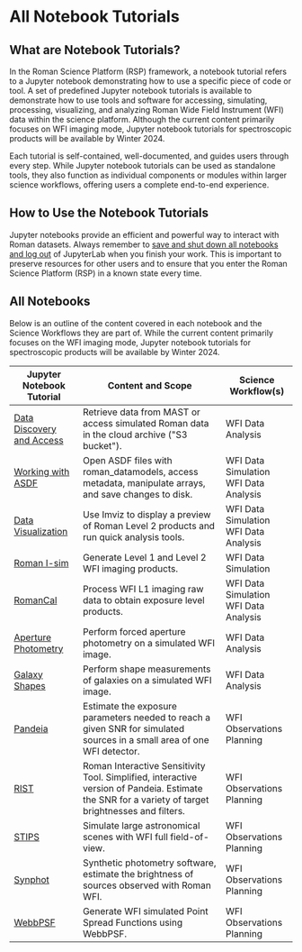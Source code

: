 # All Notebook Tutorials
## What are Notebook Tutorials?
In the Roman Science Platform (RSP) framework, a notebook tutorial refers to a Jupyter notebook demonstrating how to use a specific piece of code or tool.  A set of predefined Jupyter notebook tutorials is available to demonstrate how to use tools and software for accessing, simulating, processing, visualizing, and analyzing Roman Wide Field Instrument (WFI) data within the science platform. Although the current content primarily focuses on WFI imaging mode, Jupyter notebook tutorials for spectroscopic products will be available by Winter 2024.

Each tutorial is self-contained, well-documented, and guides users through every step. While Jupyter notebook tutorials can be used as standalone tools, they also function as individual components or modules within larger science workflows, offering users a complete end-to-end experience.


## How to Use the Notebook Tutorials
Jupyter notebooks provide an efficient and powerful way to interact with Roman datasets. Always remember to [save and shut down all notebooks and log out](./jupyter.md) of JupyterLab when you finish your work. This is important to preserve resources for other users and to ensure that you enter the Roman Science Platform (RSP) in a known state every time.

## All Notebooks
Below is an outline of the content covered in each notebook and the Science Workflows they are part of. While the current content primarily focuses on the WFI imaging mode, Jupyter notebook tutorials for spectroscopic products will be available by Winter 2024.



| Jupyter Notebook Tutorial                                                                                   | Content and Scope                                                                                                       | Science Workflow(s)                      |
|-------------------------------------------------------------------------------------------------------------|-------------------------------------------------------------------------------------------------------------------------|------------------------------------------|
| [Data Discovery and Access](../content/notebooks/data_discovery_and_access/data_discovery_and_access.ipynb) | Retrieve data from MAST or access simulated Roman data in the cloud archive ("S3 bucket").                                                                          | WFI Data Analysis                        |
| [Working with ASDF](../content/notebooks/working_with_asdf/working_with_asdf.ipynb)                         | Open ASDF files with roman_datamodels, access metadata, manipulate arrays, and save changes to disk.                     | WFI Data Simulation<br>WFI Data Analysis |
| [Data Visualization](../content/notebooks/data_visualization/data_visualization.ipynb)                      | Use Imviz to display a preview of Roman Level 2 products and run quick analysis tools.                                                               | WFI Data Simulation<br>WFI Data Analysis |
| [Roman I-sim](../content/notebooks/romanisim/romanisim.ipynb)                                               | Generate Level 1 and Level 2 WFI imaging products.                                                                      | WFI Data Simulation                      |
| [RomanCal](..content/notebooks/romancal/romancal.ipynb)                                                     | Process WFI L1 imaging raw data to obtain exposure level products.                                                      | WFI Data Simulation<br>WFI Data Analysis |
| [Aperture Photometry](../content/notebooks/aperture_photometry/aperture_photometry.ipynb)                   | Perform forced aperture photometry on a simulated WFI image.                                                            | WFI Data Analysis                        |
| [Galaxy Shapes](../content/notebooks/measuring_galaxy_shapes/measuring_galaxy_shapes.ipynb)                 | Perform shape measurements of galaxies on a simulated WFI image.                                                        | WFI Data Analysis                        |
| [Pandeia](../content/notebooks/pandeia/pandeia.ipynb)                                                       | Estimate the exposure parameters needed to reach a given SNR for simulated sources in a small area of one WFI detector. | WFI Observations Planning                |
| [RIST](../content/notebooks/rist/rist.ipynb)                                                                | Roman Interactive Sensitivity Tool. Simplified, interactive version of Pandeia. Estimate the SNR for a variety of target brightnesses and filters.          | WFI Observations Planning                |
| [STIPS](../content/notebooks/stips/stips.ipynb)                                                             | Simulate large astronomical scenes with WFI full field-of-view.                                                         | WFI Observations Planning                |
| [Synphot](../content/notebooks/romanisim_romancal/romanisim_romancal.ipynb)                                 | Synthetic photometry software, estimate the brightness of sources observed with Roman WFI.                              | WFI Observations Planning                |
| [WebbPSF](../content/notebooks/webbpsf/webbpsf.ipynb)                                                       | Generate WFI simulated Point Spread Functions using WebbPSF.                                                            | WFI Observations Planning                |